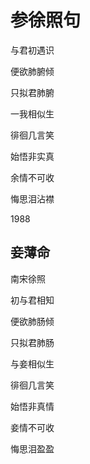    

# 参徐照句

与君初遇识

便欲肺腑倾

只拟君肺腑

一我相似生

徘徊几言笑

始悟非实真

余情不可收

悔思泪沾襟

1988

## 妾薄命

南宋徐照

初与君相知

便欲肺肠倾

只拟君肺肠

与妾相似生

徘徊几言笑

始悟非真情

妾情不可收

悔思泪盈盈